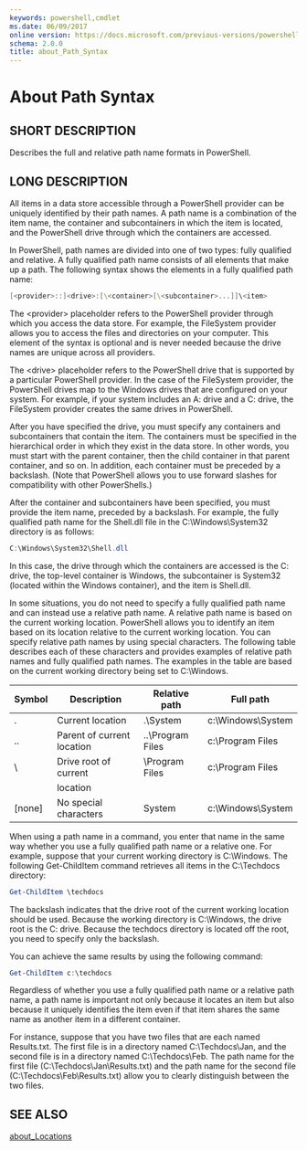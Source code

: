 ```yaml
---
keywords: powershell,cmdlet
ms.date: 06/09/2017
online version: https://docs.microsoft.com/previous-versions/powershell/module/microsoft.powershell.core/about/about_path_syntax?view=powershell-4.0&WT.mc_id=ps-gethelp
schema: 2.0.0
title: about_Path_Syntax
---
```


# About Path Syntax

## SHORT DESCRIPTION

Describes the full and relative path name formats in  PowerShell.

## LONG DESCRIPTION

All items in a data store accessible through a PowerShell provider can be
uniquely identified by their path names. A path name is a combination of the
item name, the container and subcontainers in which the item is located, and
the PowerShell drive through which the containers are accessed.

In PowerShell, path names are divided into one of two types: fully qualified
and relative. A fully qualified path name consists of all elements that make
up a path. The following syntax shows the elements in a fully qualified path
name:

```powershell
[<provider>::]<drive>:[\<container>[\<subcontainer>...]]\<item>
```

The \<provider\> placeholder refers to the PowerShell provider through which
you access the data store. For example, the FileSystem provider allows you to
access the files and directories on your computer. This element of the syntax
is optional and is never needed because the drive names are unique across all
providers.

The \<drive\> placeholder refers to the PowerShell drive that is supported by
a particular PowerShell provider. In the case of the FileSystem provider, the
PowerShell drives map to the Windows drives that are configured on your
system. For example, if your system includes an A: drive and a C: drive, the
FileSystem provider creates the same drives in PowerShell.

After you have specified the drive, you must specify any containers and
subcontainers that contain the item. The containers must be specified in the
hierarchical order in which they exist in the data store. In other words, you
must start with the parent container, then the child container in that parent
container, and so on. In addition, each container must be preceded by a
backslash. (Note that PowerShell allows you to use forward slashes for
compatibility with other PowerShells.)

After the container and subcontainers have been specified, you must provide
the item name, preceded by a backslash. For example, the fully qualified path
name for the Shell.dll file in the C:\\Windows\\System32 directory is as
follows:

```powershell
C:\Windows\System32\Shell.dll
```

In this case, the drive through which the containers are accessed is the C:
drive, the top-level container is Windows, the subcontainer is System32
(located within the Windows container), and the item is Shell.dll.

In some situations, you do not need to specify a fully qualified path name and
can instead use a relative path name. A relative path name is based on the
current working location. PowerShell allows you to identify an item based on
its location relative to the current working location. You can specify
relative path names by using special characters. The following table describes
each of these characters and provides examples of relative path names and
fully qualified path names. The examples in the table are based on the current
working directory being set to C:\Windows.

|Symbol|Description               |Relative path    |Full path          |
|------|--------------------------|-----------------|-------------------|
|.     |Current location          |.\\System        |c:\\Windows\\System|
|..    |Parent of current location|..\\Program Files|c:\\Program Files  |
|\     |Drive root of current     |\\Program Files  |c:\\Program Files  |
|      |location                  |                 |                   |
|[none]|No special characters     |System           |c:\\Windows\\System|

When using a path name in a command, you enter that name in the same way
whether you use a fully qualified path name or a relative one. For example,
suppose that your current working directory is C:\Windows. The following
Get-ChildItem command retrieves all items in the C:\Techdocs directory:

```powershell
Get-ChildItem \techdocs
```

The backslash indicates that the drive root of the current working location
should be used. Because the working directory is C:\\Windows, the drive root
is the C: drive. Because the techdocs directory is located off the root, you
need to specify only the backslash.

You can achieve the same results by using the following command:

```powershell
Get-ChildItem c:\techdocs
```

Regardless of whether you use a fully qualified path name or a relative path
name, a path name is important not only because it locates an item but also
because it uniquely identifies the item even if that item shares the same name
as another item in a different container.

For instance, suppose that you have two files that are each named Results.txt.
The first file is in a directory named C:\\Techdocs\\Jan, and the second file
is in a directory named C:\\Techdocs\\Feb. The path name for the first file
(C:\\Techdocs\\Jan\\Results.txt) and the path name for the second file
(C:\\Techdocs\\Feb\\Results.txt) allow you to clearly distinguish between the
two files.

## SEE ALSO

[about_Locations](about_Locations.md)
